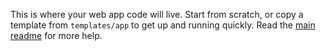 This is where your web app code will live. Start from scratch, or copy a template from `templates/app` to get up and running quickly. Read the [main readme](../README.md) for more help.